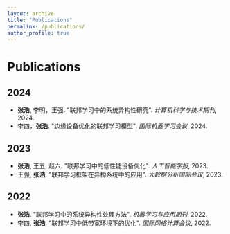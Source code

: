 ```yaml
---
layout: archive
title: "Publications"
permalink: /publications/
author_profile: true
---
```


# Publications

## 2024

- **张浩**, 李明，王强. "联邦学习中的系统异构性研究". *计算机科学与技术期刊*, 2024.
- 李四，**张浩**. "边缘设备优化的联邦学习模型". *国际机器学习会议*, 2024.

## 2023

- **张浩**, 王五, 赵六. "联邦学习中的低性能设备优化". *人工智能学报*, 2023.
- 王强, **张浩**. "联邦学习框架在异构系统中的应用". *大数据分析国际会议*, 2023.

## 2022

- **张浩**. "联邦学习中的系统异构性处理方法". *机器学习与应用期刊*, 2022.
- 李四, **张浩**. "联邦学习中低带宽环境下的优化". *国际网络计算会议*, 2022.

